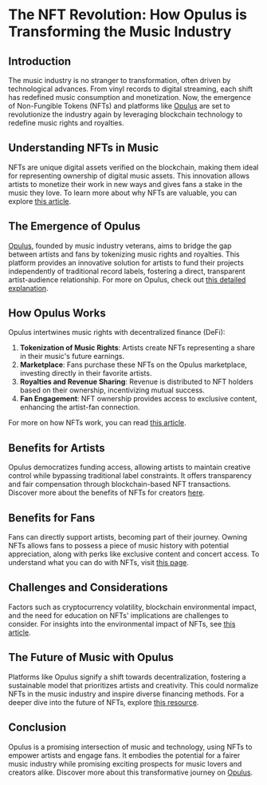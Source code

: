 # The NFT Revolution: How Opulus is Transforming the Music Industry

## Introduction

The music industry is no stranger to transformation, often driven by technological advances. From vinyl records to digital streaming, each shift has redefined music consumption and monetization. Now, the emergence of Non-Fungible Tokens (NFTs) and platforms like [Opulus](https://www.opulous.org/) are set to revolutionize the industry again by leveraging blockchain technology to redefine music rights and royalties.

## Understanding NFTs in Music

NFTs are unique digital assets verified on the blockchain, making them ideal for representing ownership of digital music assets. This innovation allows artists to monetize their work in new ways and gives fans a stake in the music they love. To learn more about why NFTs are valuable, you can explore [this article](https://www.license-token.com/wiki/why-are-nf-ts-valuable).

## The Emergence of Opulus

[Opulus](https://www.opulous.org/), founded by music industry veterans, aims to bridge the gap between artists and fans by tokenizing music rights and royalties. This platform provides an innovative solution for artists to fund their projects independently of traditional record labels, fostering a direct, transparent artist-audience relationship. For more on Opulus, check out [this detailed explanation](https://www.license-token.com/wiki/what-is-opulus-nft).

## How Opulus Works

Opulus intertwines music rights with decentralized finance (DeFi):

1. **Tokenization of Music Rights**: Artists create NFTs representing a share in their music's future earnings.
2. **Marketplace**: Fans purchase these NFTs on the Opulus marketplace, investing directly in their favorite artists.
3. **Royalties and Revenue Sharing**: Revenue is distributed to NFT holders based on their ownership, incentivizing mutual success.
4. **Fan Engagement**: NFT ownership provides access to exclusive content, enhancing the artist-fan connection.

For more on how NFTs work, you can read [this article](https://www.license-token.com/wiki/how-do-nf-ts-work).

## Benefits for Artists

Opulus democratizes funding access, allowing artists to maintain creative control while bypassing traditional label constraints. It offers transparency and fair compensation through blockchain-based NFT transactions. Discover more about the benefits of NFTs for creators [here](https://www.license-token.com/wiki/nft-benefits-for-creators).

## Benefits for Fans

Fans can directly support artists, becoming part of their journey. Owning NFTs allows fans to possess a piece of music history with potential appreciation, along with perks like exclusive content and concert access. To understand what you can do with NFTs, visit [this page](https://www.license-token.com/wiki/what-can-you-do-with-nf-ts).

## Challenges and Considerations

Factors such as cryptocurrency volatility, blockchain environmental impact, and the need for education on NFTs' implications are challenges to consider. For insights into the environmental impact of NFTs, see [this article](https://www.license-token.com/wiki/nf-ts-environmental-impact).

## The Future of Music with Opulus

Platforms like Opulus signify a shift towards decentralization, fostering a sustainable model that prioritizes artists and creativity. This could normalize NFTs in the music industry and inspire diverse financing methods. For a deeper dive into the future of NFTs, explore [this resource](https://www.license-token.com/wiki/nft-future-predictions).

## Conclusion

Opulus is a promising intersection of music and technology, using NFTs to empower artists and engage fans. It embodies the potential for a fairer music industry while promising exciting prospects for music lovers and creators alike. Discover more about this transformative journey on [Opulus](https://www.opulous.org/).